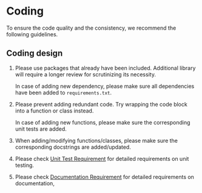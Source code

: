 # Coding

To ensure the code quality and the consistency, we recommend the following guidelines.

## Coding design

1. Please use packages that already have been included. Additional library will require
   a longer review for scrutinizing its necessity.

   In case of adding new dependency, please make sure all dependencies have been added
   to `requirements.txt`.

1. Please prevent adding redundant code. Try wrapping the code block into a function or
   class instead.

   In case of adding new functions, please make sure the corresponding unit tests are
   added.

1. When adding/modifying functions/classes, please make sure the corresponding
   docstrings are added/updated.

1. Please check [Unit Test Requirement](test.html) for detailed requirements on unit
   testing.

1. Please check [Documentation Requirement](docs.html) for detailed requirements on
   documentation,
